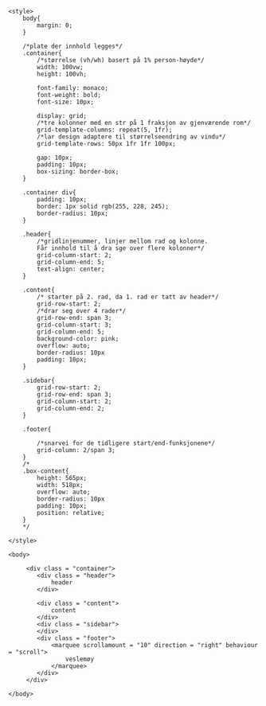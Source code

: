 <!DOCTYPE html>
<html>

	<style>
		body{
			margin: 0;
		}

		/*plate der innhold legges*/
		.container{ 
			/*størrelse (vh/wh) basert på 1% person-høyde*/
			width: 100vw;
			height: 100vh;

			font-family: monaco;
			font-weight: bold;
			font-size: 10px;

			display: grid;
			/*tre kolonner med en str på 1 fraksjon av gjenværende rom*/
			grid-template-columns: repeat(5, 1fr);
			/*lar design adaptere til størrelseendring av vindu*/
			grid-template-rows: 50px 1fr 1fr 100px;

			gap: 10px;
			padding: 10px;
			box-sizing: border-box;
		}

		.container div{
			padding: 10px;
			border: 1px solid rgb(255, 228, 245);
			border-radius: 10px;
		}

		.header{
			/*gridlinjenummer, linjer mellom rad og kolonne.
			Får innhold til å dra sge over flere kolonner*/
			grid-column-start: 2;
			grid-column-end: 5;
			text-align: center;
		}

		.content{
			/* starter på 2. rad, da 1. rad er tatt av header*/
			grid-row-start: 2;
			/*drar seg over 4 rader*/
			grid-row-end: span 3;
			grid-column-start: 3;
			grid-column-end: 5;
			background-color: pink;
			overflow: auto;
			border-radius: 10px
			padding: 10px;
		}

		.sidebar{
			grid-row-start: 2;
			grid-row-end: span 3;
			grid-column-start: 2;
			grid-column-end: 2;
		}

		.footer{

			/*snarvei for de tidligere start/end-funksjonene*/
			grid-column: 2/span 3;
		}
		/*
		.box-content{
			height: 565px;
			width: 518px;
			overflow: auto;
			border-radius: 10px
			padding: 10px;
			position: relative;
		}
		*/

	</style>

	<body>
		
		 <div class = "container">
		 	<div class = "header"> 
		 		header
		 	</div>
		 	
		 	<div class = "content">
		 		content
		 	</div>
		 	<div class = "sidebar">
		 	</div>
		 	<div class = "footer">
		 		<marquee scrollamount = "10" direction = "right" behaviour = "scroll">
		 			veslemøy
		 		</marquee>
		 	</div>
		 </div>
		
	</body>
	
</html>
